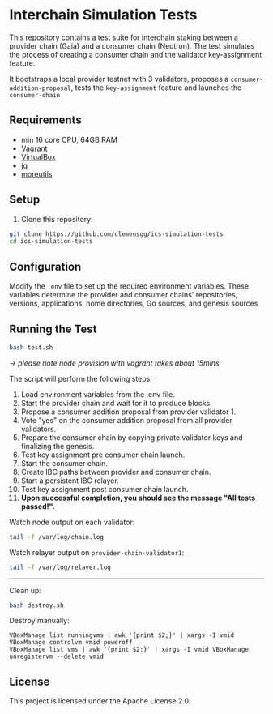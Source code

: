 # Interchain Simulation Tests

This repository contains a test suite for interchain staking between a provider chain (Gaia) and a consumer chain (Neutron). The test simulates the process of creating a consumer chain and the validator key-assignment feature.

It bootstraps a local provider testnet with 3 validators, proposes a `consumer-addition-proposal`, tests the `key-assignment` feature and launches the `consumer-chain`

## Requirements

- min 16 core CPU, 64GB RAM
- [Vagrant](https://www.vagrantup.com/downloads.html)
- [VirtualBox](https://www.virtualbox.org/wiki/Downloads)
- [jq](https://stedolan.github.io/jq/download)
- [moreutils](https://joeyh.name/code/moreutils)

## Setup

1. Clone this repository:

```bash
git clone https://github.com/clemensgg/ics-simulation-tests
cd ics-simulation-tests
```

## Configuration

Modify the `.env` file to set up the required environment variables. These variables determine the provider and consumer chains' repositories, versions, applications, home directories, Go sources, and genesis sources

## Running the Test

```bash
bash test.sh
```

_-> please note node provision with vagrant takes about 15mins_

The script will perform the following steps:

1. Load environment variables from the .env file.
2. Start the provider chain and wait for it to produce blocks.
3. Propose a consumer addition proposal from provider validator 1.
4. Vote "yes" on the consumer addition proposal from all provider validators.
5. Prepare the consumer chain by copying private validator keys and finalizing the genesis.
6. Test key assignment pre consumer chain launch.
7. Start the consumer chain.
8. Create IBC paths between provider and consumer chain.
9. Start a persistent IBC relayer.
10. Test key assignment post consumer chain launch.
11. **Upon successful completion, you should see the message "All tests passed!".**

Watch node output on each validator: 
```sh
tail -f /var/log/chain.log
```
Watch relayer output on `provider-chain-validator1`: 
```sh
tail -f /var/log/relayer.log
```

---
Clean up:
```sh
bash destroy.sh
```
Destroy manually:
```
VBoxManage list runningvms | awk '{print $2;}' | xargs -I vmid VBoxManage controlvm vmid poweroff
VBoxManage list vms | awk '{print $2;}' | xargs -I vmid VBoxManage unregistervm --delete vmid
```

## License

This project is licensed under the Apache License 2.0.